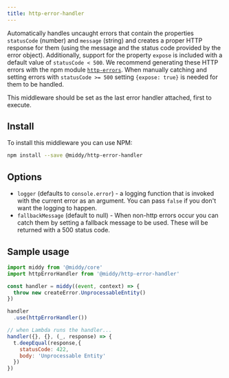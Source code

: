 ```yaml
---
title: http-error-handler
---
```


Automatically handles uncaught errors that contain the properties `statusCode` (number) and `message` (string) and creates a proper HTTP response
for them (using the message and the status code provided by the error object). Additionally, support for the property `expose` is included with a default value of `statusCode < 500`.
We recommend generating these HTTP errors with the npm module [`http-errors`](https://npm.im/http-errors). When manually catching and setting errors with `statusCode >= 500` setting `{expose: true}` 
is needed for them to be handled.

This middleware should be set as the last error handler attached, first to execute.


## Install

To install this middleware you can use NPM:

```bash npm2yarn
npm install --save @middy/http-error-handler
```


## Options

- `logger` (defaults to `console.error`) - a logging function that is invoked with the current error as an argument. You can pass `false` if you don't want the logging to happen.
- `fallbackMessage` (default to null) - When non-http errors occur you can catch them by setting a fallback message to be used. These will be returned with a 500 status code.

## Sample usage

```javascript
import middy from '@middy/core'
import httpErrorHandler from '@middy/http-error-handler'

const handler = middy((event, context) => {
  throw new createError.UnprocessableEntity()
})

handler
  .use(httpErrorHandler())

// when Lambda runs the handler...
handler({}, {}, (_, response) => {
  t.deepEqual(response,{
    statusCode: 422,
    body: 'Unprocessable Entity'
  })
})
```

